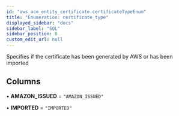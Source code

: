 ```yaml
---
id: "aws_acm_entity_certificate.certificateTypeEnum"
title: "Enumeration: certificate_type"
displayed_sidebar: "docs"
sidebar_label: "SQL"
sidebar_position: 0
custom_edit_url: null
---
```


Specifies if the certificate has been generated by AWS or has been imported

## Columns

• **AMAZON\_ISSUED** = ``"AMAZON_ISSUED"``

• **IMPORTED** = ``"IMPORTED"``
